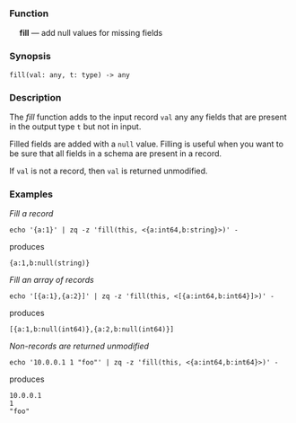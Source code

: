 ### Function

&emsp; **fill** &mdash; add null values for missing fields

### Synopsis

```
fill(val: any, t: type) -> any
```

### Description

The _fill_ function adds to the input record `val` any  any fields that are
present in the output type `t` but not in input.

Filled fields are added with a `null` value.  Filling is useful when
you want to be sure that all fields in a schema are present in a record.

If `val` is not a record, then `val` is returned unmodified.

### Examples

_Fill a record_
```mdtest-command
echo '{a:1}' | zq -z 'fill(this, <{a:int64,b:string}>)' -
```
produces
```mdtest-output
{a:1,b:null(string)}
```

_Fill an array of records_
```mdtest-command
echo '[{a:1},{a:2}]' | zq -z 'fill(this, <[{a:int64,b:int64}]>)' -
```
produces
```mdtest-output
[{a:1,b:null(int64)},{a:2,b:null(int64)}]
```

_Non-records are returned unmodified_
```mdtest-command
echo '10.0.0.1 1 "foo"' | zq -z 'fill(this, <{a:int64,b:int64}>)' -
```
produces
```mdtest-output
10.0.0.1
1
"foo"
```
